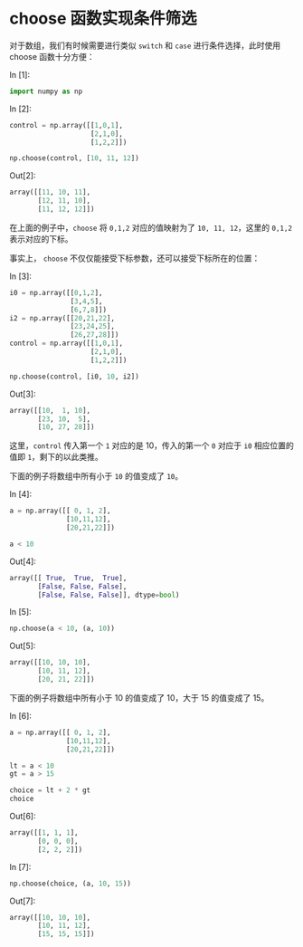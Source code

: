 # choose 函数实现条件筛选

对于数组，我们有时候需要进行类似 `switch` 和 `case` 进行条件选择，此时使用 choose 函数十分方便：

In [1]:

```py
import numpy as np

```

In [2]:

```py
control = np.array([[1,0,1],
                    [2,1,0],
                    [1,2,2]])

np.choose(control, [10, 11, 12])

```

Out[2]:

```py
array([[11, 10, 11],
       [12, 11, 10],
       [11, 12, 12]])
```

在上面的例子中，`choose` 将 `0,1,2` 对应的值映射为了 `10, 11, 12`，这里的 `0,1,2` 表示对应的下标。

事实上， `choose` 不仅仅能接受下标参数，还可以接受下标所在的位置：

In [3]:

```py
i0 = np.array([[0,1,2],
               [3,4,5],
               [6,7,8]])
i2 = np.array([[20,21,22],
               [23,24,25],
               [26,27,28]])
control = np.array([[1,0,1],
                    [2,1,0],
                    [1,2,2]])

np.choose(control, [i0, 10, i2])

```

Out[3]:

```py
array([[10,  1, 10],
       [23, 10,  5],
       [10, 27, 28]])
```

这里，`control` 传入第一个 `1` 对应的是 10，传入的第一个 `0` 对应于 `i0` 相应位置的值即 `1`，剩下的以此类推。

下面的例子将数组中所有小于 `10` 的值变成了 `10`。

In [4]:

```py
a = np.array([[ 0, 1, 2], 
              [10,11,12], 
              [20,21,22]])

a < 10

```

Out[4]:

```py
array([[ True,  True,  True],
       [False, False, False],
       [False, False, False]], dtype=bool)
```

In [5]:

```py
np.choose(a < 10, (a, 10))

```

Out[5]:

```py
array([[10, 10, 10],
       [10, 11, 12],
       [20, 21, 22]])
```

下面的例子将数组中所有小于 10 的值变成了 10，大于 15 的值变成了 15。

In [6]:

```py
a = np.array([[ 0, 1, 2], 
              [10,11,12], 
              [20,21,22]])

lt = a < 10
gt = a > 15

choice = lt + 2 * gt
choice

```

Out[6]:

```py
array([[1, 1, 1],
       [0, 0, 0],
       [2, 2, 2]])
```

In [7]:

```py
np.choose(choice, (a, 10, 15))

```

Out[7]:

```py
array([[10, 10, 10],
       [10, 11, 12],
       [15, 15, 15]])
```